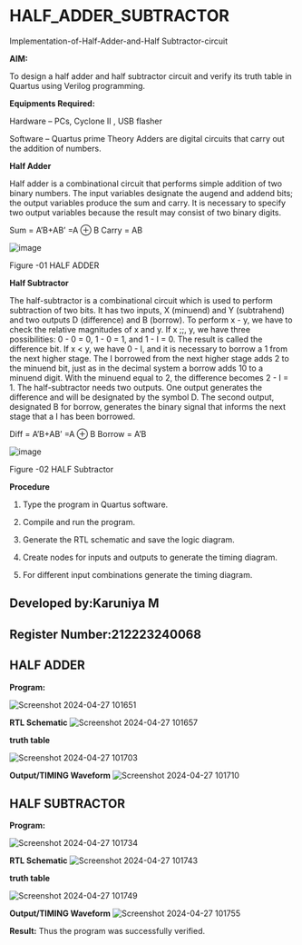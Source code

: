 # HALF_ADDER_SUBTRACTOR

Implementation-of-Half-Adder-and-Half Subtractor-circuit

**AIM:**

To design a half adder and half subtractor circuit and verify its truth table in Quartus using Verilog programming.

**Equipments Required:**

Hardware – PCs, Cyclone II , USB flasher 

Software – Quartus prime Theory Adders are digital circuits that carry out the addition of numbers.

**Half Adder**

Half adder is a combinational circuit that performs simple addition of two binary numbers. The input variables designate the augend and addend bits; the output variables produce the sum and carry. It is necessary to specify two output variables because the result may consist of two binary digits.

Sum = A’B+AB’ =A ⊕ B Carry = AB

![image](https://github.com/naavaneetha/HALF_ADDER_SUBTRACTOR/assets/154305477/bd4a0b2c-cdbc-4184-ab08-81578f121e1f)

Figure -01 HALF ADDER

**Half Subtractor**

The half-subtractor is a combinational circuit which is used to perform subtraction of two bits. It has two inputs, X (minuend) and Y (subtrahend) and two outputs D (difference) and B (borrow). To perform x - y, we have to check the relative magnitudes of x and y. If x ;;, y, we have three possibilities: 0 - 0 = 0, 1 - 0 = 1, and 1 - I = 0. The result is called the difference bit. If x < y, we have 0 - I, and it is necessary to borrow a 1 from the next higher stage. The I borrowed from the next higher stage adds 2 to the minuend bit, just as in the decimal system a borrow adds 10 to a minuend digit. With the minuend equal to 2, the difference becomes 2 - I = 1. The half-subtractor needs two outputs. One output generates the difference and will be designated by the symbol D. The second output, designated B for borrow, generates the binary signal that informs the next stage that a I has been borrowed. 

Diff = A’B+AB’ =A ⊕ B
Borrow = A’B

 ![image](https://github.com/naavaneetha/HALF_ADDER_SUBTRACTOR/assets/154305477/d76b099c-513f-4e7c-843a-e2fd028a531a)

Figure -02 HALF Subtractor

**Procedure**

1.	Type the program in Quartus software.

2.	Compile and run the program.

3.	Generate the RTL schematic and save the logic diagram.

4.	Create nodes for inputs and outputs to generate the timing diagram.

5.	For different input combinations generate the timing diagram.

## Developed by:Karuniya M
## Register Number:212223240068

## HALF ADDER 
**Program:**

![Screenshot 2024-04-27 101651](https://github.com/karuniya2005/HALF_ADDER_SUBTRACTOR/assets/161425769/9015e624-30e7-42d9-bd0e-dea152a259b1)

**RTL Schematic**
![Screenshot 2024-04-27 101657](https://github.com/karuniya2005/HALF_ADDER_SUBTRACTOR/assets/161425769/02aa8bbd-2d63-4b14-9dde-12b87f908ee3)

**truth table**

![Screenshot 2024-04-27 101703](https://github.com/karuniya2005/HALF_ADDER_SUBTRACTOR/assets/161425769/d6936b57-d25a-4a9b-990a-60506c1e9604)

**Output/TIMING Waveform**
![Screenshot 2024-04-27 101710](https://github.com/karuniya2005/HALF_ADDER_SUBTRACTOR/assets/161425769/d7433f48-f873-4530-bbd4-cbead05a7e9b)

## HALF SUBTRACTOR 
**Program:**

![Screenshot 2024-04-27 101734](https://github.com/karuniya2005/HALF_ADDER_SUBTRACTOR/assets/161425769/a4806b5d-e247-4a87-975a-7f32aea9eb49)

**RTL Schematic**
![Screenshot 2024-04-27 101743](https://github.com/karuniya2005/HALF_ADDER_SUBTRACTOR/assets/161425769/bbeaf09f-14a3-435f-8426-396a88c141c0)

**truth table**

![Screenshot 2024-04-27 101749](https://github.com/karuniya2005/HALF_ADDER_SUBTRACTOR/assets/161425769/163a5fc4-819f-4a80-ad0f-250663800143)

**Output/TIMING Waveform**
![Screenshot 2024-04-27 101755](https://github.com/karuniya2005/HALF_ADDER_SUBTRACTOR/assets/161425769/b365525c-c9e5-4609-b71d-a635973b5b87)

**Result:**
Thus the program was successfully verified.

